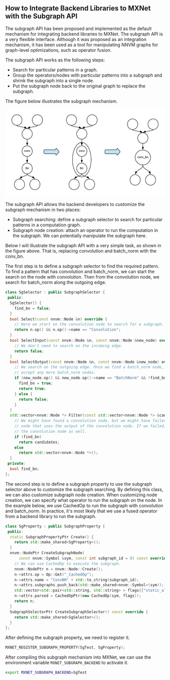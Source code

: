 ## How to Integrate Backend Libraries to MXNet with the Subgraph API

The subgraph API has been proposed and implemented as the default mechanism for integrating backend libraries to MXNet. The subgraph API is a very flexible interface. Although it was proposed as an integration mechanism, it has been used as a tool for manipulating NNVM graphs for graph-level optimizations, such as operator fusion.

The subgraph API works as the following steps:

* Search for particular patterns in a graph.
* Group the operators/nodes with particular patterns into a subgraph and shrink the subgraph into a single node.
* Put the subgraph node back to the original graph to replace the subgraph.

The figure below illustrates the subgraph mechanism.

![](./subgraph.png)

The subgraph API allows the backend developers to customize the subgraph mechanism in two places:

* Subgraph searching: define a subgraph selector to search for particular patterns in a computation graph.
* Subgraph node creation: attach an operator to run the computation in the subgraph. We can potentially manipulate the subgraph here.


Below I will illustrate the subgraph API with a very simple task, as shown in the figure above. That is, replacing convolution and batch_norm with the conv_bn.

The first step is to define a subgraph selector to find the required pattern. To find a pattern that has convolution and batch_norm, we can start the search on the node with convolution. Then from the convolution node, we search for batch_norm along the outgoing edge.

```C++
class SgSelector : public SubgraphSelector {
 public:
  SgSelector() {
    find_bn = false;
  }
  bool Select(const nnvm::Node &n) override {
    // Here we start on the convolution node to search for a subgraph.
    return n.op() && n.op()->name == "Convolution";
  }
  bool SelectInput(const nnvm::Node &n, const nnvm::Node &new_node) override {
    // We don't need to search on the incoming edge.
    return false;
  }
  bool SelectOutput(const nnvm::Node &n, const nnvm::Node &new_node) override {
    // We search on the outgoing edge. Once we find a batch_norm node, we won't
    // accept any more batch_norm nodes.
    if (new_node.op() && new_node.op()->name == "BatchNorm" && !find_bn) {
      find_bn = true;
      return true;
    } else {
      return false;
    }
  }
  std::vector<nnvm::Node *> Filter(const std::vector<nnvm::Node *> &candidates) override {
    // We might have found a convolution node, but we might have failed to find a batch_norm
    // node that uses the output of the convolution node. If we failed, we should skip
    // the convolution node as well.
    if (find_bn)
      return candidates;
    else
      return std::vector<nnvm::Node *>();
  }
 private:
  bool find_bn;
};
```

The second step is to define a subgraph property to use the subgraph selector above to customize the subgraph searching. By defining this class, we can also customize subgraph node creation. When customizing node creation, we can specify what operator to run the subgraph on the node. In the example below, we use CachedOp to run the subgraph with convolution and batch_norm. In practice, it's most likely that we use a fused operator from a backend library to run the subgraph.

```C++
class SgProperty : public SubgraphProperty {
 public:
  static SubgraphPropertyPtr Create() {
    return std::make_shared<SgProperty>();
  }
  nnvm::NodePtr CreateSubgraphNode(
      const nnvm::Symbol &sym, const int subgraph_id = 0) const override {
    // We can use CachedOp to execute the subgraph.
    nnvm::NodePtr n = nnvm::Node::Create();
    n->attrs.op = Op::Get("_CachedOp");
    n->attrs.name = "ConvBN" + std::to_string(subgraph_id);
    n->attrs.subgraphs.push_back(std::make_shared<nnvm::Symbol>(sym));
    std::vector<std::pair<std::string, std::string> > flags{{"static_alloc", "true"}};
    n->attrs.parsed = CachedOpPtr(new CachedOp(sym, flags));
    return n;
  }
  SubgraphSelectorPtr CreateSubgraphSelector() const override {
    return std::make_shared<SgSelector>();
  }
};
```

After defining the subgraph property, we need to register it.

```C++
MXNET_REGISTER_SUBGRAPH_PROPERTY(SgTest, SgProperty);
```

After compiling this subgraph mechanism into MXNet, we can use the environment variable `MXNET_SUBGRAPH_BACKEND` to activate it.

```bash
export MXNET_SUBGRAPH_BACKEND=SgTest
```


